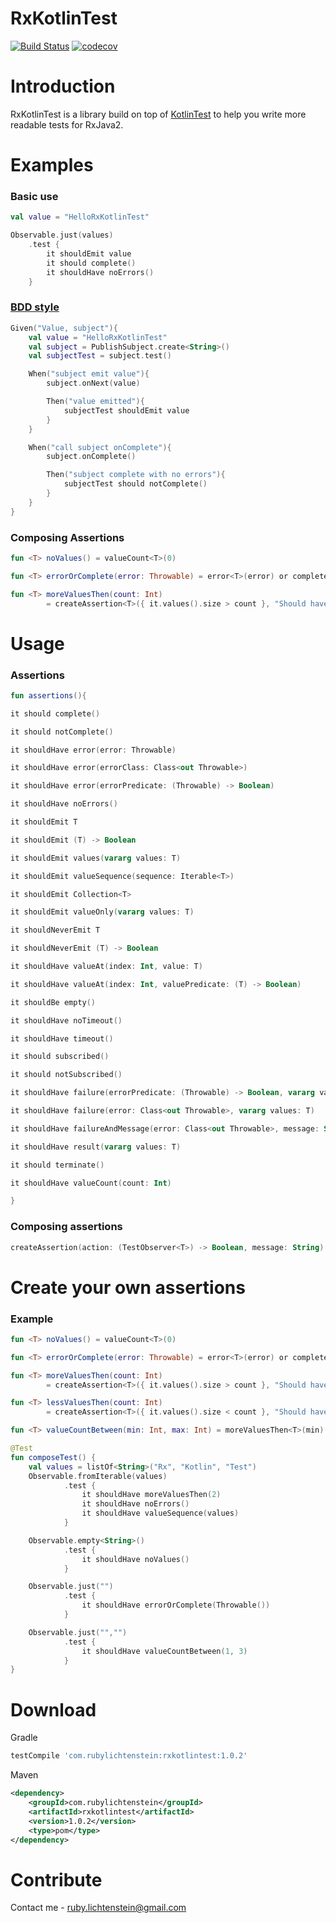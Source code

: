 # RxKotlinTest

[![Build Status](https://travis-ci.org/RubyLichtenstein/RxKotlinTest.svg?branch=master)](https://travis-ci.org/RubyLichtenstein/RxKotlinTest)
[![codecov](https://codecov.io/gh/RubyLichtenstein/RxKotlinTest/branch/master/graph/badge.svg)](https://codecov.io/gh/RubyLichtenstein/RxKotlinTest)

# Introduction

RxKotlinTest is a library build on top of [KotlinTest](https://github.com/kotlintest/kotlintest) to help you write more readable tests for RxJava2.

# Examples
### Basic use
```kotlin
val value = "HelloRxKotlinTest"

Observable.just(values)
    .test {
        it shouldEmit value
        it should complete()
        it shouldHave noErrors()
    }
```
### [BDD style](https://github.com/kotlintest/kotlintest/blob/master/doc/reference.md#behavior-spec) 
```kotlin
Given("Value, subject"){
    val value = "HelloRxKotlinTest"
    val subject = PublishSubject.create<String>()
    val subjectTest = subject.test()

    When("subject emit value"){
        subject.onNext(value)

        Then("value emitted"){
            subjectTest shouldEmit value
        }
    }

    When("call subject onComplete"){
        subject.onComplete()

        Then("subject complete with no errors"){
            subjectTest should notComplete()
        }
    }
}    
```

### Composing Assertions
```kotlin
fun <T> noValues() = valueCount<T>(0)

fun <T> errorOrComplete(error: Throwable) = error<T>(error) or complete()

fun <T> moreValuesThen(count: Int)
        = createAssertion<T>({ it.values().size > count }, "Should have more values then $count")
```

# Usage
### Assertions
```kotlin
fun assertions(){

it should complete() 

it should notComplete()

it shouldHave error(error: Throwable)

it shouldHave error(errorClass: Class<out Throwable>)

it shouldHave error(errorPredicate: (Throwable) -> Boolean)

it shouldHave noErrors()

it shouldEmit T

it shouldEmit (T) -> Boolean

it shouldEmit values(vararg values: T)

it shouldEmit valueSequence(sequence: Iterable<T>)

it shouldEmit Collection<T>

it shouldEmit valueOnly(vararg values: T)

it shouldNeverEmit T

it shouldNeverEmit (T) -> Boolean

it shouldHave valueAt(index: Int, value: T)

it shouldHave valueAt(index: Int, valuePredicate: (T) -> Boolean)

it shouldBe empty()

it shouldHave noTimeout()

it shouldHave timeout()

it should subscribed()

it should notSubscribed()

it shouldHave failure(errorPredicate: (Throwable) -> Boolean, vararg values: T)

it shouldHave failure(error: Class<out Throwable>, vararg values: T)

it shouldHave failureAndMessage(error: Class<out Throwable>, message: String, vararg values: T)

it shouldHave result(vararg values: T)

it should terminate()

it shouldHave valueCount(count: Int)

}
```
### Composing assertions
```kotlin
createAssertion(action: (TestObserver<T>) -> Boolean, message: String)
```

# Create your own assertions

### Example
```kotlin
fun <T> noValues() = valueCount<T>(0)

fun <T> errorOrComplete(error: Throwable) = error<T>(error) or complete()

fun <T> moreValuesThen(count: Int)
        = createAssertion<T>({ it.values().size > count }, "Should have more values then $count")

fun <T> lessValuesThen(count: Int)
        = createAssertion<T>({ it.values().size < count }, "Should have less values then $count")

fun <T> valueCountBetween(min: Int, max: Int) = moreValuesThen<T>(min) and lessValuesThen<T>(max)

@Test
fun composeTest() {
    val values = listOf<String>("Rx", "Kotlin", "Test")
    Observable.fromIterable(values)
            .test {
                it shouldHave moreValuesThen(2)
                it shouldHave noErrors()
                it shouldHave valueSequence(values)
            }

    Observable.empty<String>()
            .test {
                it shouldHave noValues()
            }

    Observable.just("")
            .test {
                it shouldHave errorOrComplete(Throwable())
            }

    Observable.just("","")
            .test {
                it shouldHave valueCountBetween(1, 3)
            }
}
```

# Download
Gradle
```groovy
testCompile 'com.rubylichtenstein:rxkotlintest:1.0.2'
```

Maven

```xml
<dependency>
    <groupId>com.rubylichtenstein</groupId>
    <artifactId>rxkotlintest</artifactId>
    <version>1.0.2</version>
    <type>pom</type>
</dependency>
```

# Contribute

Contact me - ruby.lichtenstein@gmail.com


